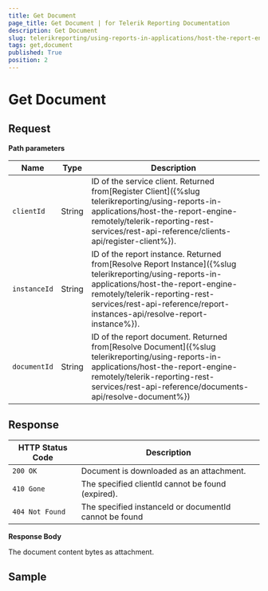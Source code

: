 ```yaml
---
title: Get Document
page_title: Get Document | for Telerik Reporting Documentation
description: Get Document
slug: telerikreporting/using-reports-in-applications/host-the-report-engine-remotely/telerik-reporting-rest-services/rest-api-reference/documents-api/get-document
tags: get,document
published: True
position: 2
---
```


# Get Document



## Request





__Path parameters__


| Name | Type | Description |
| ------ | ------ | ------ |
|`clientId`|String|ID of the service client. Returned from[Register Client]({%slug telerikreporting/using-reports-in-applications/host-the-report-engine-remotely/telerik-reporting-rest-services/rest-api-reference/clients-api/register-client%}).|
|`instanceId`|String|ID of the report instance. Returned from[Resolve Report Instance]({%slug telerikreporting/using-reports-in-applications/host-the-report-engine-remotely/telerik-reporting-rest-services/rest-api-reference/report-instances-api/resolve-report-instance%}).|
|`documentId`|String|ID of the report document. Returned from[Resolve Document]({%slug telerikreporting/using-reports-in-applications/host-the-report-engine-remotely/telerik-reporting-rest-services/rest-api-reference/documents-api/resolve-document%})|




## Response


| HTTP Status Code | Description |
| ------ | ------ |
|`200 OK`|Document is downloaded as an attachment.|
|`410 Gone`|The specified clientId cannot be found (expired).|
|`404 Not Found`|The specified instanceId or documentId cannot be found|




__Response Body__

The document content bytes as attachment.
        

## Sample








